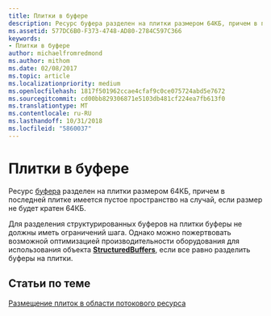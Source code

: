 ```yaml
---
title: Плитки в буфере
description: Ресурс буфера разделен на плитки размером 64КБ, причем в последней плитке имеется пустое пространство на случай, если размер не будет кратен 64КБ.
ms.assetid: 577DC6B0-F373-4748-AD80-2784C597C366
keywords:
- Плитки в буфере
author: michaelfromredmond
ms.author: mithom
ms.date: 02/08/2017
ms.topic: article
ms.localizationpriority: medium
ms.openlocfilehash: 1817f501962ccae4cfaf9c0ce075724abd5e7672
ms.sourcegitcommit: cd00bb829306871e5103db481cf224ea7fb613f0
ms.translationtype: MT
ms.contentlocale: ru-RU
ms.lasthandoff: 10/31/2018
ms.locfileid: "5860037"
---
```

# <a name="buffer-tiling"></a>Плитки в буфере


Ресурс [буфера](introduction-to-buffers.md) разделен на плитки размером 64КБ, причем в последней плитке имеется пустое пространство на случай, если размер не будет кратен 64КБ.

Для разделения структурированных буферов на плитки буферы не должны иметь ограничений шага. Однако можно пожертвовать возможной оптимизацией производительности оборудования для использования объекта [**StructuredBuffers**](https://msdn.microsoft.com/library/windows/desktop/ff471514), если все равно разделить буферы на плитки.

## <a name="span-idrelated-topicsspanrelated-topics"></a><span id="related-topics"></span>Статьи по теме


[Размещение плиток в области потокового ресурса](how-a-streaming-resource-s-area-is-tiled.md)

 

 





